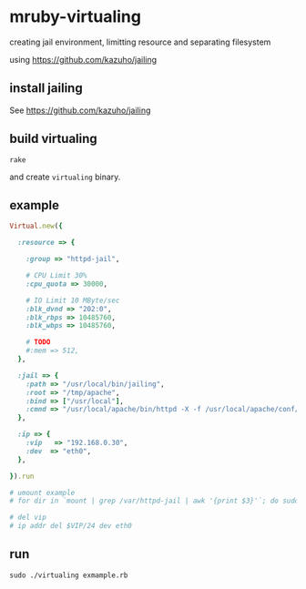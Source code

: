# mruby-virtualing

creating jail environment, limitting resource and separating filesystem

using https://github.com/kazuho/jailing

## install jailing

See https://github.com/kazuho/jailing

## build virtualing
```
rake
```

and create `virtualing` binary.

## example
```ruby
Virtual.new({

  :resource => {

    :group => "httpd-jail",

    # CPU Limit 30%
    :cpu_quota => 30000,

    # IO Limit 10 MByte/sec
    :blk_dvnd => "202:0",
    :blk_rbps => 10485760,
    :blk_wbps => 10485760,

    # TODO
    #:mem => 512,
  },

  :jail => {
    :path => "/usr/local/bin/jailing",
    :root => "/tmp/apache",
    :bind => ["/usr/local"],
    :cmnd => "/usr/local/apache/bin/httpd -X -f /usr/local/apache/conf/httpd.conf"
  },

  :ip => {
    :vip   => "192.168.0.30",
    :dev  => "eth0",
  },

}).run

# umount example
# for dir in `mount | grep /var/httpd-jail | awk '{print $3}'`; do sudo umount $dir; done

# del vip
# ip addr del $VIP/24 dev eth0
```

## run
```
sudo ./virtualing exmample.rb
```
